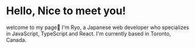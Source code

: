 # Hello, Nice to meet you!
welcome to my page👋
I'm Ryo, a Japanese web developer who specializes in JavaScript, TypeScript and React.
I'm currently based in Toronto, Canada. 

<!--
**RyoGitacc/RyoGItacc** is a ✨ _special_ ✨ repository because its `README.md` (this file) appears on your GitHub profile.

Here are some ideas to get you started:

- 🔭 I’m currently working on ...
- 🌱 I’m currently learning ...
- 👯 I’m looking to collaborate on ...
- 🤔 I’m looking for help with ...
- 💬 Ask me about ...
- 📫 How to reach me: ...
- 😄 Pronouns: ...
- ⚡ Fun fact: ...
-->
